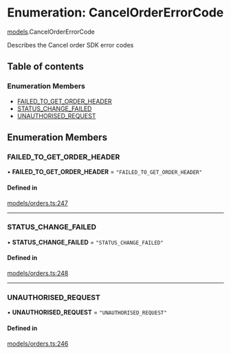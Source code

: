 # Enumeration: CancelOrderErrorCode

[models](../wiki/models).CancelOrderErrorCode

Describes the Cancel order SDK error codes

## Table of contents

### Enumeration Members

- [FAILED\_TO\_GET\_ORDER\_HEADER](../wiki/models.CancelOrderErrorCode#failed_to_get_order_header)
- [STATUS\_CHANGE\_FAILED](../wiki/models.CancelOrderErrorCode#status_change_failed)
- [UNAUTHORISED\_REQUEST](../wiki/models.CancelOrderErrorCode#unauthorised_request)

## Enumeration Members

### FAILED\_TO\_GET\_ORDER\_HEADER

• **FAILED\_TO\_GET\_ORDER\_HEADER** = ``"FAILED_TO_GET_ORDER_HEADER"``

#### Defined in

[models/orders.ts:247](https://gitlab.com/baliganikhil/blackmirror-sdk/-/blob/349365c/src/models/orders.ts#L247)

___

### STATUS\_CHANGE\_FAILED

• **STATUS\_CHANGE\_FAILED** = ``"STATUS_CHANGE_FAILED"``

#### Defined in

[models/orders.ts:248](https://gitlab.com/baliganikhil/blackmirror-sdk/-/blob/349365c/src/models/orders.ts#L248)

___

### UNAUTHORISED\_REQUEST

• **UNAUTHORISED\_REQUEST** = ``"UNAUTHORISED_REQUEST"``

#### Defined in

[models/orders.ts:246](https://gitlab.com/baliganikhil/blackmirror-sdk/-/blob/349365c/src/models/orders.ts#L246)
